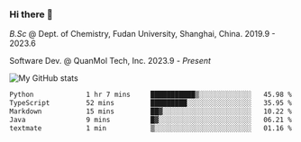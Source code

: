### Hi there 👋

<!--
**zephyr-zdz/zephyr-zdz** is a ✨ _special_ ✨ repository because its `README.md` (this file) appears on your GitHub profile.

Here are some ideas to get you started:

- 🔭 I’m currently working on ...
- 🌱 I’m currently learning ...
- 👯 I’m looking to collaborate on ...
- 🤔 I’m looking for help with ...
- 💬 Ask me about ...
- 📫 How to reach me: ...
- 😄 Pronouns: ...
- ⚡ Fun fact: ...
-->

_B.Sc_ @ Dept. of Chemistry, Fudan University, Shanghai, China. 2019.9 - 2023.6

Software Dev. @ QuanMol Tech, Inc. 2023.9 - _Present_

![My GitHub stats](https://github-readme-stats.vercel.app/api?username=zephyr-zdz)

<!--START_SECTION:waka-->

```txt
Python             1 hr 7 mins     ███████████▒░░░░░░░░░░░░░   45.98 %
TypeScript         52 mins         █████████░░░░░░░░░░░░░░░░   35.95 %
Markdown           15 mins         ██▓░░░░░░░░░░░░░░░░░░░░░░   10.22 %
Java               9 mins          █▓░░░░░░░░░░░░░░░░░░░░░░░   06.21 %
textmate           1 min           ▒░░░░░░░░░░░░░░░░░░░░░░░░   01.16 %
```

<!--END_SECTION:waka-->
